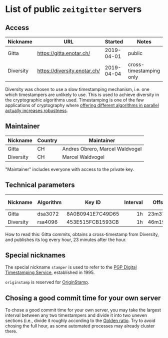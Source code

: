 # List of public `zeitgitter` servers

## Access

| Nickname    | URL                          | Started    | Notes                   |
| ----------- | ---------------------------- | ---------- | ----------------------- |
| Gitta       | https://gitta.enotar.ch/     | 2019-04-01 | public                  |
| Diversity   | https://diversity.enotar.ch/ | 2019-04-04 | cross-timestamping only |

Diversity was chosen to use a slow timestamping mechanism, i.e. one which
timestampers are unlikely to use. This is used to achieve diversity in the
cryptographic algorithms used. Timestamping is one of the few applications
of cryptography where [offering different algorithms in parallel actually
increases robustness](./Cryptography.md#algorithm-diversity).

## Maintainer

| Nickname    | Country | Maintainer                      |
| ----------- | ------- | ------------------------------- |
| Gitta       | CH      | Andres Obrero, Marcel Waldvogel |
| Diversity   | CH      | Marcel Waldvogel                |

"Maintainer" includes everyone with access to the private key.

## Technical parameters

| Nickname    | Algorithm | Key ID           | Interval | Offset | Timestamped by |
| ----------- | --------- | ---------------- | --------:| ------:| -------------- |
| Gitta       | dsa3072   | 8A0B0941E7C49D65 |       1h | 23m37s | Diversity      |
| Diversity   | rsa4096   | 453E515FCB1593CB |       1h | 46m19s | Gitta          |

How to read this: Gitta commits, obtains a cross-timestamp from Diversity, and
publishes its log every hour, 23 minutes after the hour.

## Special nicknames

The special nickname `stamper` is used to refer to the [PGP Digital
Timestamping Service](http://www.itconsult.co.uk/stamper.htm),
established in 1995.

`originstamp` is reserved for [OriginStamp](https://originstamp.org).

## Chosing a good commit time for your own server

To chose a good commit time for your own server, you may take the largest
interval between any two timestampers and divide it into two uneven sections
(i.e., divide it roughly according to the [Golden
ratio](https://en.wikipedia.org/wiki/Golden_ratio). Try to avoid chosing
the full hour, as some automated processes may already cluster there.
